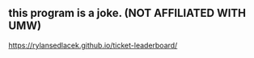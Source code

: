 this program is a joke. (NOT AFFILIATED WITH UMW) 
-----------------------------------------------
https://rylansedlacek.github.io/ticket-leaderboard/
